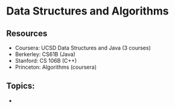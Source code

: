 # Data Structures and Algorithms

## Resources
* Coursera: UCSD Data Structures and Java (3 courses)
* Berkerley: CS61B (Java)
* Stanford: CS 106B (C++)
* Princeton: Algorithms (coursera)
## Topics:
* 
